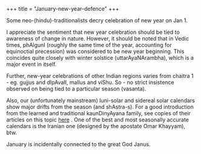 +++
title = "January-new-year-defence"
+++

Some neo-(hindu)-traditionalists decry celebration of new year on Jan 1. 

I appreciate the sentiment that new year celebration should be tied to awareness of change in nature. However, it should be noted that in Vedic times, phAlgunI (roughly the same time of the year, accounting for equinoctial precession) was considered to be new year beginning. This coincides quite closely with winter solstice (uttarAyaNArambha), which is a major event in itself. 

Further, new-year celebrations of other Indian regions varies from chaitra 1 - eg. gujjus and dIpAvalI, mallus and viShu. So - no strict insistence observed on being tied to a particular season (vasanta).

Also, our (unfortunately mainstream) luni-solar and sidereal solar calendars show major drifts from the season (and shAstra-s). For a good introduction from the learned and traditional kaunDinyAyana family, see copies of their articles on this topic [here](https://vishvasa.github.io/jyotiSham/kAla-mAnam/kauNDinyAyana/articles/english/) . One of the best and most seasonally accurate calendars is the Iranian one (designed by the apostate Omar Khayyam), btw.

January is incidentally connected to the great God Janus.